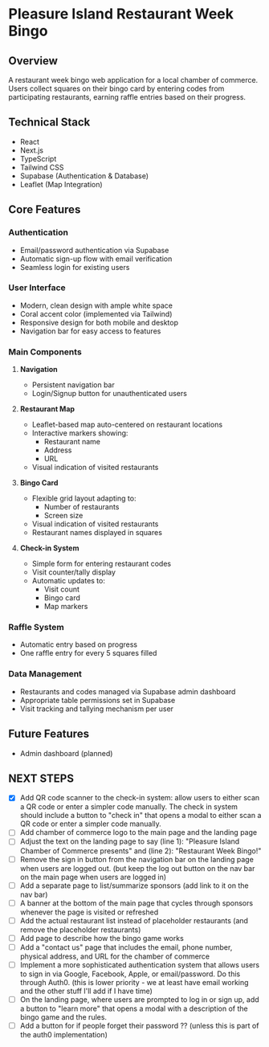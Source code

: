 # Pleasure Island Restaurant Week Bingo

## Overview
A restaurant week bingo web application for a local chamber of commerce. Users collect squares on their bingo card by entering codes from participating restaurants, earning raffle entries based on their progress.

## Technical Stack
- React
- Next.js
- TypeScript
- Tailwind CSS
- Supabase (Authentication & Database)
- Leaflet (Map Integration)

## Core Features

### Authentication
- Email/password authentication via Supabase
- Automatic sign-up flow with email verification
- Seamless login for existing users

### User Interface
- Modern, clean design with ample white space
- Coral accent color (implemented via Tailwind)
- Responsive design for both mobile and desktop
- Navigation bar for easy access to features

### Main Components
1. **Navigation**
   - Persistent navigation bar
   - Login/Signup button for unauthenticated users

2. **Restaurant Map**
   - Leaflet-based map auto-centered on restaurant locations
   - Interactive markers showing:
     - Restaurant name
     - Address
     - URL
   - Visual indication of visited restaurants

3. **Bingo Card**
   - Flexible grid layout adapting to:
     - Number of restaurants
     - Screen size
   - Visual indication of visited restaurants
   - Restaurant names displayed in squares

4. **Check-in System**
   - Simple form for entering restaurant codes
   - Visit counter/tally display
   - Automatic updates to:
     - Visit count
     - Bingo card
     - Map markers

### Raffle System
- Automatic entry based on progress
- One raffle entry for every 5 squares filled

### Data Management
- Restaurants and codes managed via Supabase admin dashboard
- Appropriate table permissions set in Supabase
- Visit tracking and tallying mechanism per user

## Future Features
- Admin dashboard (planned)


## NEXT STEPS
- [x] Add QR code scanner to the check-in system: allow users to either scan a QR code or enter a simpler code manually. The check in system should include a button to "check in" that opens a modal to either scan a QR code or enter a simpler code manually.
- [ ] Add chamber of commerce logo to the main page and the landing page
- [ ] Adjust the text on the landing page to say (line 1): "Pleasure Island Chamber of Commerce presents" and (line 2): "Restaurant Week Bingo!"
- [ ] Remove the sign in button from the navigation bar on the landing page when users are logged out. (but keep the log out button on the nav bar on the main page when users are logged in)
- [ ] Add a separate page to list/summarize sponsors (add link to it on the nav bar)
- [ ] A banner at the bottom of the main page that cycles through sponsors whenever the page is visited or refreshed
- [ ] Add the actual restaurant list instead of placeholder restaurants (and remove the placeholder restaurants)
- [ ] Add page to describe how the bingo game works
- [ ] Add a "contact us" page that includes the email, phone number, physical address, and URL for the chamber of commerce
- [ ] Implement a more sophisticated authentication system that allows users to sign in via Google, Facebook, Apple, or email/password. Do this through Auth0. (this is lower priority - we at least have email working and the other stuff I'll add if I have time)
- [ ] On the landing page, where users are prompted to log in or sign up, add a button to "learn more" that opens a modal with a description of the bingo game and the rules.
- [ ] Add a button for if people forget their password ?? (unless this is part of the auth0 implementation)
